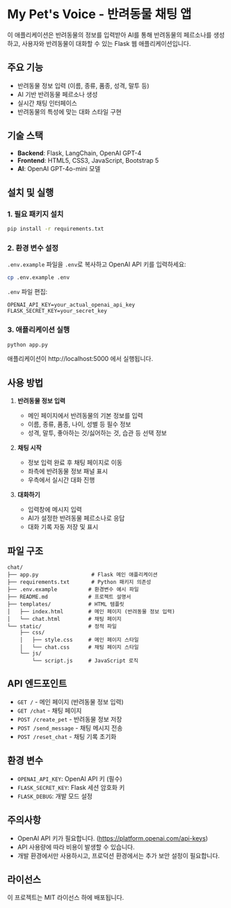 # My Pet's Voice - 반려동물 채팅 앱

이 애플리케이션은 반려동물의 정보를 입력받아 AI를 통해 반려동물의 페르소나를 생성하고, 사용자와 반려동물이 대화할 수 있는 Flask 웹 애플리케이션입니다.

## 주요 기능

- 반려동물 정보 입력 (이름, 종류, 품종, 성격, 말투 등)
- AI 기반 반려동물 페르소나 생성
- 실시간 채팅 인터페이스
- 반려동물의 특성에 맞는 대화 스타일 구현

## 기술 스택

- **Backend**: Flask, LangChain, OpenAI GPT-4
- **Frontend**: HTML5, CSS3, JavaScript, Bootstrap 5
- **AI**: OpenAI GPT-4o-mini 모델

## 설치 및 실행

### 1. 필요 패키지 설치

```bash
pip install -r requirements.txt
```

### 2. 환경 변수 설정

`.env.example` 파일을 `.env`로 복사하고 OpenAI API 키를 입력하세요:

```bash
cp .env.example .env
```

`.env` 파일 편집:
```
OPENAI_API_KEY=your_actual_openai_api_key
FLASK_SECRET_KEY=your_secret_key
```

### 3. 애플리케이션 실행

```bash
python app.py
```

애플리케이션이 http://localhost:5000 에서 실행됩니다.

## 사용 방법

1. **반려동물 정보 입력**
   - 메인 페이지에서 반려동물의 기본 정보를 입력
   - 이름, 종류, 품종, 나이, 성별 등 필수 정보
   - 성격, 말투, 좋아하는 것/싫어하는 것, 습관 등 선택 정보

2. **채팅 시작**
   - 정보 입력 완료 후 채팅 페이지로 이동
   - 좌측에 반려동물 정보 패널 표시
   - 우측에서 실시간 대화 진행

3. **대화하기**
   - 입력창에 메시지 입력
   - AI가 설정한 반려동물 페르소나로 응답
   - 대화 기록 자동 저장 및 표시

## 파일 구조

```
chat/
├── app.py                 # Flask 메인 애플리케이션
├── requirements.txt       # Python 패키지 의존성
├── .env.example          # 환경변수 예시 파일
├── README.md             # 프로젝트 설명서
├── templates/            # HTML 템플릿
│   ├── index.html        # 메인 페이지 (반려동물 정보 입력)
│   └── chat.html         # 채팅 페이지
└── static/               # 정적 파일
    ├── css/
    │   ├── style.css     # 메인 페이지 스타일
    │   └── chat.css      # 채팅 페이지 스타일
    └── js/
        └── script.js     # JavaScript 로직
```

## API 엔드포인트

- `GET /` - 메인 페이지 (반려동물 정보 입력)
- `GET /chat` - 채팅 페이지
- `POST /create_pet` - 반려동물 정보 저장
- `POST /send_message` - 채팅 메시지 전송
- `POST /reset_chat` - 채팅 기록 초기화

## 환경 변수

- `OPENAI_API_KEY`: OpenAI API 키 (필수)
- `FLASK_SECRET_KEY`: Flask 세션 암호화 키
- `FLASK_DEBUG`: 개발 모드 설정

## 주의사항

- OpenAI API 키가 필요합니다. (https://platform.openai.com/api-keys)
- API 사용량에 따라 비용이 발생할 수 있습니다.
- 개발 환경에서만 사용하시고, 프로덕션 환경에서는 추가 보안 설정이 필요합니다.

## 라이선스

이 프로젝트는 MIT 라이선스 하에 배포됩니다.